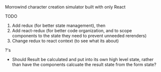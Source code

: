 Morrowind character creation simulator built with only React

TODO
1) Add redux (for better state management), then
2) Add react-redux (for better code organization, and to scope components to the state they need to prevent unneeded rerenders)
3) Change redux to react context (to see what its about)

?'s
* Should Result be calculated and put into its own high level state, rather than have the components calcuate the result state from the form state?